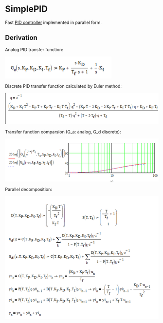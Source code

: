 # SimplePID
Fast [PID controller](https://en.wikipedia.org/wiki/PID_controller) implemented in parallel form.

## Derivation

Analog PID transfer function:

<img src="images/G_a.png" width="350">

Discrete PID transfer function calculated by Euler method:

<img src="images/G_d.png" width="600">

Transfer function comparsion (G_a: analog, G_d discrete):

<img src="images/cmp.png" width="700">

Parallel decomposition:

<img src="images/para.png" width="600">
